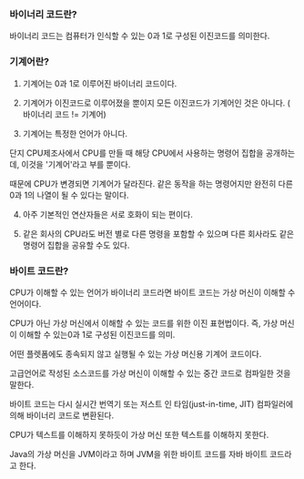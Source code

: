 ### 바이너리 코드란? 

바이너리 코드는 컴퓨터가 인식할 수 있는 0과 1로 구성된 이진코드를 의미한다.



### 기계어란?

1. 기계어는 0과 1로 이루어진 바이너리 코드이다.

2. 기계어가 이진코드로 이루어졌을 뿐이지 모든 이진코드가 기계어인 것은 아니다. ( 바이너리 코드 != 기계어)

3. 기계어는 특정한 언어가 아니다. 

  단지 CPU제조사에서 CPU를 만들 때 해당 CPU에서 사용하는 명령어 집합을 공개하는데, 이것을 '기계어'라고 부를 뿐이다.

  때문에 CPU가 변경되면 기계어가 달라진다. 같은 동작을 하는 명령어지만 완전히 다른 0과 1의 나열이 될 수 있다는 말이다. 

4. 아주 기본적인 연산자들은 서로 호화이 되는 편이다.

5. 같은 회사의 CPU라도 버전 별로 다른 명령을 포함할 수 있으며 다른 회사라도 같은 명령어 집합을 공유할 수도 있다.



### 바이트 코드란?

CPU가 이해할 수 있는 언어가 바이너리 코드라면 바이트 코드는 가상 머신이 이해할 수 언어이다.

CPU가 아닌 가상 머신에서 이해할 수 있는 코드를 위한 이진 표현법이다. 즉, 가상 머신이 이해할 수 있는0과 1로 구성된 이진코드를 의미.

어떤 플렛폼에도 종속되지 않고 실행될 수 있는 가상 머신용 기계어 코드이다.

고급언어로 작성된 소스코드를 가상 머신이 이해할 수 있는 중간 코드로 컴파일한 것을 말한다.

바이트 코드는 다시 실시간 번역기 또는 저스트 인 타임(just-in-time, JIT) 컴파일러에 의해 바이너리 코드로 변환된다.

CPU가 텍스트를 이해하지 못하듯이 가상 머신 또한 텍스트를 이해하지 못한다.

Java의 가상 머신을 JVM이라고 하며 JVM을 위한 바이트 코드를 자바 바이트 코드라고 한다.